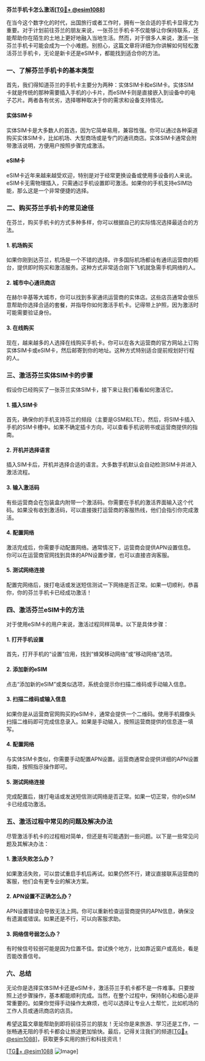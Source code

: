 **芬兰手机卡怎么激活[[TG💪+ @esim1088](https://t.me/s/esim1088)]**

在当今这个数字化的时代，出国旅行或者工作时，拥有一张合适的手机卡显得尤为重要。对于计划前往芬兰的朋友来说，一张芬兰手机卡不仅能够让你保持联系，还能帮助你在陌生的土地上更好地融入当地生活。然而，对于很多人来说，激活一张芬兰手机卡可能会成为一个小难题。别担心，这篇文章将详细为你讲解如何轻松激活芬兰手机卡，无论是新卡还是eSIM卡，都能找到适合你的方法。

### 一、了解芬兰手机卡的基本类型

首先，我们得知道芬兰的手机卡主要分为两种：实体SIM卡和eSIM卡。实体SIM卡就是传统的那种需要插入手机的小卡片，而eSIM卡则是直接嵌入到设备中的电子芯片。两者各有优劣，选择哪种取决于你的需求和设备支持情况。

#### 实体SIM卡
实体SIM卡是大多数人的首选，因为它简单易用，兼容性强。你可以通过各种渠道购买实体SIM卡，比如机场、大型商场或是专门的通讯商店。实体SIM卡通常会附带激活说明，方便用户按照步骤完成激活。

#### eSIM卡
eSIM卡近年来越来越受欢迎，特别是对于经常更换设备或使用多设备的人来说。eSIM卡无需物理插入，只需通过手机设置即可激活。如果你的手机支持eSIM功能，那么这是一个非常便捷的选择。

### 二、购买芬兰手机卡的常见途径

在芬兰，购买手机卡的方式多种多样，你可以根据自己的实际情况选择最适合的方法。

#### 1. 机场购买
如果你刚到达芬兰，机场是一个不错的选择。许多国际机场都设有通讯运营商的柜台，提供即时购买和激活服务。这种方式非常适合刚下飞机就急需手机网络的人。

#### 2. 城市中心通讯商店
在赫尔辛基等大城市，你可以找到多家通讯运营商的实体店。这些店员通常会很乐意帮助你选择合适的套餐，并指导你如何激活手机卡。记得带上护照，因为激活时可能需要验证身份。

#### 3. 在线购买
现在，越来越多的人选择在线购买手机卡。你可以在各大运营商的官方网站上订购实体SIM卡或eSIM卡，然后邮寄到你的地址。这种方式特别适合提前规划好行程的人。

### 三、激活芬兰实体SIM卡的步骤

假设你已经购买了一张芬兰实体SIM卡，接下来让我们看看如何激活它。

#### 1. 插入SIM卡
首先，确保你的手机支持芬兰的频段（主要是GSM和LTE）。然后，将SIM卡插入手机的SIM卡槽中。如果不确定插卡方向，可以查看手机说明书或运营商提供的指南。

#### 2. 开机并选择语言
插入SIM卡后，开机并选择合适的语言。大多数手机默认会自动检测SIM卡并进入激活流程。

#### 3. 输入激活码
有些运营商会在包装盒内附带一个激活码。你需要在手机的激活界面输入这个代码。如果没有收到激活码，可以直接拨打运营商的客服热线，他们会指引你完成激活。

#### 4. 配置网络
激活完成后，你需要手动配置网络。通常情况下，运营商会提供APN设置信息。你可以在运营商官网找到具体的APN设置步骤，也可以直接咨询客服。

#### 5. 测试网络连接
配置完网络后，拨打电话或发送短信测试一下网络是否正常。如果一切顺利，恭喜你，你的芬兰手机卡已经成功激活！

### 四、激活芬兰eSIM卡的方法

对于使用eSIM卡的用户来说，激活过程同样简单。以下是具体步骤：

#### 1. 打开手机设置
首先，打开手机的“设置”应用，找到“蜂窝移动网络”或“移动网络”选项。

#### 2. 添加新的eSIM
点击“添加新的eSIM”或类似选项，系统会提示你扫描二维码或手动输入信息。

#### 3. 扫描二维码或输入信息
如果你是从运营商官网购买的eSIM卡，通常会提供一个二维码。使用手机摄像头扫描二维码即可完成信息录入。如果是手动输入，按照运营商提供的信息逐一填写。

#### 4. 配置网络
与实体SIM卡类似，你需要手动配置APN设置。运营商通常会提供详细的APN设置指南，按照指示操作即可。

#### 5. 测试网络连接
完成配置后，拨打电话或发送短信测试网络是否正常。如果一切正常，你的eSIM卡已经成功激活。

### 五、激活过程中常见的问题及解决办法

尽管激活手机卡的过程相对简单，但还是有可能遇到一些问题。以下是一些常见问题及其解决办法：

#### 1. 激活失败怎么办？
如果激活失败，可以尝试重启手机后再试。如果仍然不行，建议直接联系运营商的客服，他们会有更专业的解决方案。

#### 2. APN设置不正确怎么办？
APN设置错误会导致无法上网。你可以重新检查运营商提供的APN信息，确保没有遗漏或错误。如果还是不行，可以向客服求助。

#### 3. 网络信号弱怎么办？
有时候信号较弱可能是因为位置不佳。尝试换个地方，比如靠近窗户或高处，看是否能改善信号。

### 六、总结

无论你是选择实体SIM卡还是eSIM卡，激活芬兰手机卡都不是一件难事。只要按照上述步骤操作，基本都能顺利完成。当然，在整个过程中，保持耐心和细心是非常重要的。如果你觉得手动操作太麻烦，也可以选择让专业人士帮忙，比如机场的工作人员或通讯商店的店员。

希望这篇文章能帮助到即将前往芬兰的朋友！无论你是来旅游、学习还是工作，一张畅通无阻的手机卡都会让旅途更加愉快。最后，记得关注我们的频道[[TG💪+ @esim1088](https://t.me/s/esim1088)]，获取更多实用的旅行和科技资讯！

[[TG💪+ @esim1088](https://t.me/s/esim1088) ![Image](https://i.postimg.cc/4NQfJmqS/Snipaste-2025-05-13-00-14-12.png)]